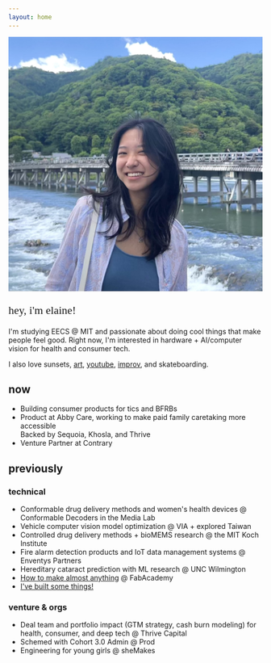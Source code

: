 ```yaml
---
layout: home
---
```


<div class="intro">
    <div class="intro-with-photo">
        <img src="/assets/pics/pfp.jpg" alt="Elaine Liu" class="profile-photo">
        <div class="intro-text">
            <p style="font-family: 'Newsreader', serif; font-size: 22px; color: var(--text-primary); margin-bottom: 20px;">hey, i'm elaine!</p>
            <p>I'm studying <span class="highlight">EECS @ MIT</span> and passionate about doing cool things that make people feel good. Right now, I'm interested in <span class="highlight blue">hardware</span> + <span class="highlight blue">AI/computer vision</span> for health and consumer tech.</p>
            <p>I also love sunsets, <a href="https://www.instagram.com/eggshellsandoil/">art</a>, <a href="https://www.youtube.com/@elainexliu">youtube</a>, <a href="https://www.instagram.com/roadkillbuffet/">improv</a>, and skateboarding.</p>
        </div>
    </div>
</div>

<div class="section">
    <h2 class="section-title">now</h2>
    <ul class="bullet-list">
        <li>Building consumer products for tics and BFRBs</li>
        <li>Product at Abby Care, working to make paid family caretaking more accessible
            <div class="sub-item">Backed by Sequoia, Khosla, and Thrive</div>
        </li>
        <li>Venture Partner at Contrary</li>
    </ul>
</div>

<div class="section">
    <h2 class="section-title">previously</h2>
    <div class="experience-grid">
        <div class="experience-column">
            <h3 class="experience-category">technical</h3>
            <ul class="bullet-list">
                <li>Conformable drug delivery methods and women's health devices @ Conformable Decoders in the Media Lab</li>
                <li>Vehicle computer vision model optimization @ VIA + explored Taiwan</li>
                <li>Controlled drug delivery methods + bioMEMS research @ the MIT Koch Institute</li>
                <li>Fire alarm detection products and IoT data management systems @ Enventys Partners</li>
                <li>Hereditary cataract prediction with ML research @ UNC Wilmington</li>
                <li><a href="https://fabacademy.org/2020/labs/charlotte/students/elaine-liu/">How to make almost anything</a> @ FabAcademy</li>
                <li><a href="https://elainexliu.com/projects.html">I've built some things!</a></li>
            </ul>
        </div>
        <div class="experience-column">
            <h3 class="experience-category">venture & orgs</h3>
            <ul class="bullet-list">
                <li>Deal team and portfolio impact (GTM strategy, cash burn modeling) for health, consumer, and deep tech @ Thrive Capital</li>
                <li>Schemed with Cohort 3.0 Admin @ Prod</li>
                <li>Engineering for young girls @ sheMakes</li>
            </ul>
        </div>
    </div>
</div>